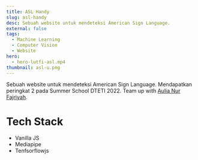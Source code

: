 ```yaml
---
title: ASL Handy
slug: asl-handy
desc: Sebuah website untuk mendeteksi American Sign Language.
external: false
tags:
  - Machine Learning
  - Computer Vision
  - Website
hero:
  - hero-lutfi-asl.mp4
thumbnail: asl-u.png
---
```


Sebuah website untuk mendeteksi American Sign Language. Mendapatkan peringkat 2 pada Summer School DTETI 2022. Team up with [Aulia Nur Fajriyah].

# Tech Stack

- Vanilla JS
- Mediapipe
- Tenfsorflowjs

<!-- def -->

[aulia nur fajriyah]: https://instagram.com/aulianf_lia
